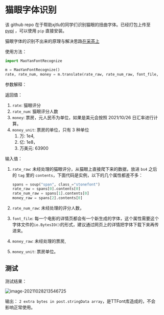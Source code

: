 # 猫眼字体识别

该 github repo 在于帮助*xjtlu*的同学们识别猫眼的扭曲字体。已经打包上传至 [pypi](https://pypi.org/project/maoyan-font-recognize) ，可以使用 `pip` 直接安装。

猫眼字体的识别不出来的原理与解决思路[在采茶上](https://m.teaforence.com/teapost/119)

使用方法：

```python
import MaoYanFontRecognize

m = MaoYanFontRecognize()
rate, rate_num, money = m.translate(rate_raw, rate_num_raw, font_file, money_raw= -1, money_unit=1)

```

参数解释：

返回值：

1. `rate`: 猫眼评分
2. `rate_num`: 猫眼评分人数
3. `money`: 票房，元人民币为单位，如果是美元会按照 2021/10/26 日汇率进行计算。
4. `money_unit`: 票房的单位，只有 3 种单位
   1. 万: 1e4,
   2. 亿: 1e8，
   3. 万美元: 63900

输入值：

1. `rate_raw`: 未经处理的猫眼评分，从猫眼上直接爬下来的数据，放进 `bs4` 之后的 `tag` 里的 `contents`，下面代码是实例，以下的几个属性都差不多：

    ```python
    spans = soup("span", class_="stonefont")
    rate_raw = spans[0].contents[0]
    rate_num_raw = spans[1].contents[0]
    money_raw = spans[2].contents[0]
    ```

3. `rate_num_raw`: 未经处理的评分人数，
4. `font_file`: 每一个电影的详情页都会有一个新生成的字体，这个属性需要这个字体文件的`io.BytesIO()`的形式，建议通过网页上的详情把字体下载下来再传进来。
5. `money_raw`: 未经处理的票房, 
6. `money_unit`: 票房单位。


## 测试

测试结果：

![image-20211028213546725](image-20211028213546725.png)

输出： `2 extra bytes in post.stringData array`，是TTFont库造成的，不会影响正常使用。


